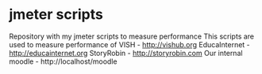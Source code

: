 # jmeter scripts

Repository with my jmeter scripts to measure performance
This scripts are used to measure performance of 
VISH - http://vishub.org
EducaInternet - http://educainternet.org
StoryRobin - http://storyrobin.com
Our internal moodle - http://localhost/moodle

